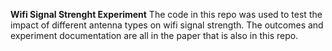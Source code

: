 **Wifi Signal Strenght Experiment**
The code in this repo was used to test the impact of different antenna types on wifi signal strength.  The outcomes and experiment documentation are all in the paper that is also in this repo.
